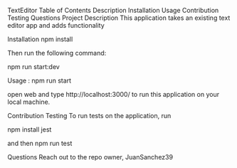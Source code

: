 TextEditor
Table of Contents
Description
Installation
Usage
Contribution
Testing
Questions
Project Description
This application takes an existing text editor app and adds functionality

Installation
npm install

Then run the following command:

npm run start:dev

Usage :
npm run start

open web and type http://localhost:3000/ to run this application on your local machine.

Contribution
Testing
To run tests on the application, run

npm install jest

and then npm run test

Questions
Reach out to the repo owner, JuanSanchez39
